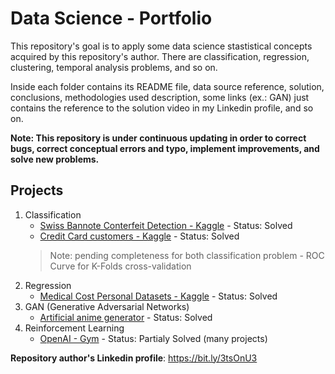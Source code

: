 # Data Science - Portfolio

This repository's goal is to apply some data science stastistical concepts acquired by this repository's author.
There are classification, regression, clustering, temporal analysis problems, and so on.

Inside each folder contains its README file, data source reference, solution, conclusions, methodologies used description, some links (ex.: GAN) just contains the reference to the solution video in my Linkedin profile, and so on.

**Note: This repository is under continuous updating in order to correct bugs, correct conceptual errors and typo, implement improvements, and solve new problems.**

## Projects
1. Classification
   - [Swiss Bannote Conterfeit Detection - Kaggle](classification/swiss_banknote) - Status: Solved 
   - [Credit Card customers - Kaggle](classification/credit_card_customers) - Status: Solved 
   > Note: pending completeness for both classification problem - ROC Curve for K-Folds cross-validation
2. Regression
   - [Medical Cost Personal Datasets - Kaggle](regression/insurance_forecast) - Status: Solved 
3. GAN (Generative Adversarial Networks)
   - [Artificial anime generator](https://bit.ly/3sVqOE1) - Status: Solved 
4. Reinforcement Learning
   - [OpenAI - Gym](https://github.com/TheVini/ReinforcementLearning_OpenAI) - Status: Partialy Solved (many projects)

**Repository author's Linkedin profile**: https://bit.ly/3tsOnU3

